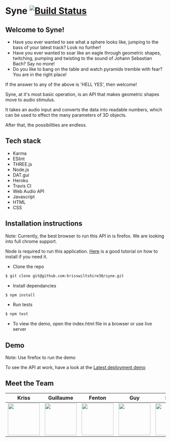 # Syne [![Build Status](https://travis-ci.com/krisswiltshire30/syne.svg?branch=master)](https://travis-ci.com/krisswiltshire30/syne)

## Welcome to Syne!
- Have you ever wanted to see what a sphere looks like, jumping to the bass of your latest track? Look no further!
- Have you ever wanted to soar like an eagle through geometric shapes, twitching, pumping and twisting to the sound of Johann Sebastian Bach? Say no more!
- Do you like to bang on the table and watch pyramids tremble with fear? You are in the right place!

If the answer to any of the above is 'HELL YES',  then welcome!

Syne, at it's most basic operation, is an API that makes geometric shapes move to audio stimulus. 

It takes an audio input and converts the data into readable numbers, which can be used to effect the many parameters of 3D objects.

After that, the possibilities are endless.
## Tech stack
- Karma
- ESlint
- THREE.js
- Node.js
- DAT.gui
- Heroku
- Travis CI
- Web Audio API
- Javascript
- HTML
- CSS

## Installation instructions
Note: Currently, the best browser to run this API in is firefox. We are looking into full chrome support.

Node is required to run this application.
[Here](https://treehouse.github.io/installation-guides/mac/node-mac.html) is a good tutorial on how to install if you need it.
- Clone the repo
```bash
$ git clone git@github.com:krisswiltshire30/syne.git
```
- Install dependancies
 ```bash
 $ npm install
 ```
 - Run tests
  ```bash
 $ npm test
 ```
 - To view the demo, open the index.html file in a browser or use live server

## Demo

Note: Use firefox to run the demo

To see the API at work, have a look at the [Latest deployment demo](https://syne.herokuapp.com)

## Meet the Team
| Kriss |  Guillaume | Fenton | Guy | Rhys |
| :-----: | :-------:  | :------:  | :------:  | :------:  
|<a href='https://github.com/krisswiltshire30'><img src='https://github.com/krisswiltshire30.png' width='100'></a>|<a href='https://github.com/clepsyd'><img src='https://github.com/Clepsyd.png' width='100'></a>|<a href='https://github.com/Fentonhaslam'><img src='https://github.com/Fentonhaslam.png' width='100'></a>|<a href='https://github.com/GuyCalloway'><img src='https://github.com/GuyCalloway.png' width='100'></a>|<a href='https://github.com/RMaughan93'><img src='https://github.com/RMaughan93.png' width='100'></a>

